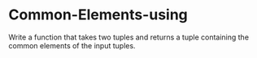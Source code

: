 # Common-Elements-using
Write a function that takes two tuples and returns a tuple containing the common elements of the input tuples.

